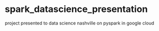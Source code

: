 # spark_datascience_presentation
project presented to data science nashville on pyspark in google cloud
